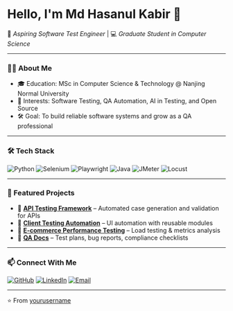 # Hello, I'm Md Hasanul Kabir 👋  

🚀 *Aspiring Software Test Engineer* | 💻 *Graduate Student in Computer Science*  

---

### 👨‍🎓 About Me
- 🎓 Education: MSc in Computer Science & Technology @ Nanjing Normal University  
- 🧪 Interests: Software Testing, QA Automation, AI in Testing, and Open Source  
- 🛠️ Goal: To build reliable software systems and grow as a QA professional  

---

### 🛠 Tech Stack
![Python](https://img.shields.io/badge/Python-3776AB?style=flat&logo=python&logoColor=white)
![Selenium](https://img.shields.io/badge/Selenium-43B02A?style=flat&logo=selenium&logoColor=white)
![Playwright](https://img.shields.io/badge/Playwright-2EAD33?style=flat&logo=playwright&logoColor=white)
![Java](https://img.shields.io/badge/Java-ED8B00?style=flat&logo=openjdk&logoColor=white)
![JMeter](https://img.shields.io/badge/JMeter-D22128?style=flat&logo=apachejmeter&logoColor=white)
![Locust](https://img.shields.io/badge/Locust-000000?style=flat&logo=locust&logoColor=white)

---

### 🌟 Featured Projects
- 🔗 [**API Testing Framework**](https://github.com/yourusername/api-testing-framework) – Automated case generation and validation for APIs  
- 🔗 [**Client Testing Automation**](https://github.com/yourusername/client-testing-automation) – UI automation with reusable modules  
- 🔗 [**E-commerce Performance Testing**](https://github.com/yourusername/ecommerce-performance-testing) – Load testing & metrics analysis  
- 🔗 [**QA Docs**](https://github.com/yourusername/qa-docs) – Test plans, bug reports, compliance checklists  

---

### 📫 Connect With Me
[![GitHub](https://img.shields.io/badge/GitHub-181717?style=flat&logo=github&logoColor=white)](https://github.com/yourusername)
[![LinkedIn](https://img.shields.io/badge/LinkedIn-0077B5?style=flat&logo=linkedin&logoColor=white)](https://linkedin.com/in/yourusername)
[![Email](https://img.shields.io/badge/Email-D14836?style=flat&logo=gmail&logoColor=white)](mailto:your.email@example.com)

---
⭐️ From [yourusername](https://github.com/yourusername)
